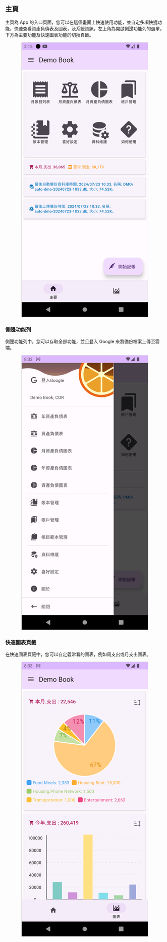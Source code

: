 ## 主頁

主頁為 App 的入口頁面，您可以在這個畫面上快速使用功能，並自定多項快捷功能，快速查看資產負債表及圖表，及系統資訊。左上角為開啟側邊功能列的選單，下方為主要功能及快速圖表功能的切換頁籤。
<p align='center'>
<img src="imgs/home-1.png" style='min-width:400px;width:30vw;text-align:center;border:1px solid lightgray;'>
</p>


### 側邊功能列
側邊功能列中，您可以存取全部功能，並且登入 Google 來將備份檔案上傳至雲端。
<p align='center'>
<img src="imgs/home-2.png" style='min-width:400px;width:30vw;text-align:center;border:1px solid lightgray;'>
</p>

### 快速圖表頁籤
在快速圖表頁籤中，您可以自定義常看的圖表，例如周支出或月支出圖表。
<p align='center'>
<img src="imgs/home-3.png" style='min-width:400px;width:30vw;text-align:center;border:1px solid lightgray;'>
</p>
